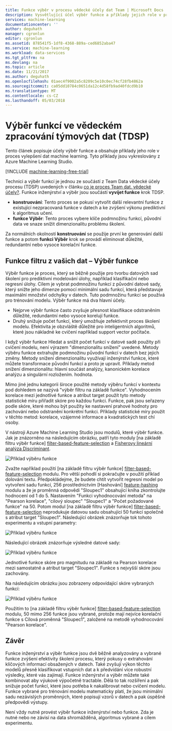 ```yaml
---
title: Funkce výběr v procesu vědecké účely dat Team | Microsoft Docs
description: Vysvětlující účel výběr funkce a příklady jejich role v procesu dat. vylepšení nástroje machine learning.
services: machine-learning
documentationcenter: ''
author: deguhath
manager: cgronlun
editor: cgronlun
ms.assetid: 878541f5-1df8-4368-889a-ced6852aba47
ms.service: machine-learning
ms.workload: data-services
ms.tgt_pltfrm: na
ms.devlang: na
ms.topic: article
ms.date: 11/21/2017
ms.author: deguhath
ms.openlocfilehash: 01aec4f9002a5c8209c5e10c0ec74cf28fb4862a
ms.sourcegitcommit: ca05dd10784c0651da12c4d58fb9ad40fdcd9b10
ms.translationtype: MT
ms.contentlocale: cs-CZ
ms.lasthandoff: 05/03/2018
---
```

# <a name="feature-selection-in-the-team-data-science-process-tdsp"></a>Výběr funkcí ve vědeckém zpracování týmových dat (TDSP)
Tento článek popisuje účely výběr funkce a obsahuje příklady jeho role v proces vylepšení dat machine learning. Tyto příklady jsou vykreslovány z Azure Machine Learning Studio. 

[!INCLUDE [machine-learning-free-trial](../../../includes/machine-learning-free-trial.md)]

Technici a výběr funkcí je jednou ze součástí z Team Data vědecké účely procesu (TDSP) uvedených v článku [co je proces Team dat. vědecké účely?](overview.md). Funkce inženýrství a výběr jsou součástí **vyvíjet funkce** krok TDSP.

* **konstruování**: Tento proces se pokusí vytvořit další relevantní funkce z existující nezpracovaná funkce v datech a ke zvýšení výkonu prediktivní k algoritmus učení.
* **funkce Výběr**: Tento proces vybere klíče podmnožinu funkcí, původní data ve snaze snížit dimenzionalitu problému školení.

Za normálních okolností **konstruování** se použije první ke generování další funkce a potom **funkci Výběr** krok se provádí eliminovat důležité, redundantní nebo vysoce korelační funkce.

## <a name="filter-features-from-your-data---feature-selection"></a>Funkce filtru z vašich dat – Výběr funkce
Výběr funkce je proces, který se běžně použije pro tvorbu datových sad školení pro prediktivní modelování úlohy, například klasifikační nebo regresní úlohy. Cílem je vybrat podmnožinu funkcí z původní datové sady, který snižte jeho dimenze pomocí minimální sadu funkcí, která představuje maximální množství odchylky v datech. Tuto podmnožinu funkcí se používá pro trénování modelu. Výběr funkce má dva hlavní účely.

* Nejprve výběr funkce často zvyšuje přesnost klasifikace odstraněním důležité, redundantní nebo vysoce korelují funkce.
* Druhý snižuje počet funkcí, který umožňuje zefektivnit proces školení modelu. Efektivita je obzvláště důležité pro inteligentních algoritmů, které jsou nákladné ke cvičení například support vector počítače.

I když výběr funkce Hledat a snížit počet funkcí v datové sadě použity při cvičení modelu, není výrazem "dimenzionalitu snížení" uvedené. Metody výběru funkce extrahujte podmnožinu původní funkcí v datech bez jejich změny.  Metody snížení dimenzionalitu využívají inženýrství funkce, které můžete transformace původní funkcí a proto je upravit. Příklady metod snížení dimenzionalitu: hlavní součást analýzy, kanonickém korelace analýzu a singulární rozložením. hodnota.

Mimo jiné jednu kategorii široce použité metody výběru funkcí v kontextu pod dohledem se nazývá "výběr filtru na základě funkce". Vyhodnocením korelace mezi jednotlivé funkce a atribut target použít tyto metody statistické míru přiřadit skóre pro každou funkci. Funkce, pak jsou seřazeny podle skóre, které mohou být použity ke nastavení prahové hodnoty pro zachování nebo odstranění konkrétní funkci. Příklady statistické míry použít v těchto metod: korelace, vzájemné informace a kvadratických test chí osoby.

V nástroji Azure Machine Learning Studio jsou modulů, které výběr funkce. Jak je znázorněno na následujícím obrázku, patří tyto moduly [na základě filtru výběr funkce] [ filter-based-feature-selection] a [Fisherovy lineární analýza Discriminant][fisher-linear-discriminant-analysis].

![Příklad výběru funkce](./media/select-features/feature-Selection.png)

Zvažte například použití [na základě filtru výběr funkce] [ filter-based-feature-selection] modulu. Pro větší pohodlí si pokračujte v použití příklad dolování textu. Předpokládejme, že budete chtít vytvořit regresní model po vytvoření sadu funkcí, 256 prostřednictvím [Hashování] [ feature-hashing] modulu a že je proměnná odpovědi "Sloupec1" obsahující kniha zkontrolujte hodnocení od 1 do 5. Nastavením "Funkci vyhodnocování metoda" na "Pearson korelace", "cílový sloupec" "Sloupec1" a "Počet požadované funkce" na 50. Potom modul [na základě filtru výběr funkce] [ filter-based-feature-selection] neprodukuje datovou sadu obsahující 50 funkcí společně s atribut target "Sloupec1". Následující obrázek znázorňuje tok tohoto experimentu a vstupní parametry:

![Příklad výběru funkce](./media/select-features/feature-Selection1.png)

Následující obrázek znázorňuje výsledné datové sady:

![Příklad výběru funkce](./media/select-features/feature-Selection2.png)

Jednotlivé funkce skóre pro magnitudu na základě na Pearson korelace mezi samostatně a atribut target "Sloupec1". Funkce s nejvyšší skóre jsou zachovány.

Na následujícím obrázku jsou zobrazeny odpovídající skóre vybraných funkcí:

![Příklad výběru funkce](./media/select-features/feature-Selection3.png)

Použitím to [na základě filtru výběr funkce] [ filter-based-feature-selection] modulu, 50 mimo 256 funkce jsou vybrané, protože mají nejvíce korelační funkce s Cílová proměnná "Sloupec1", založené na metodě vyhodnocování "Pearson korelace".

## <a name="conclusion"></a>Závěr
Funkce inženýrství a výběr funkce jsou dvě běžně analyzovány a vybrané funkce zvýšení efektivity školení procesu, který pokusy o extrahování klíčových informací obsažených v datech. Také zvyšují výkon těchto modelů přesně klasifikovat vstupních dat a k předvídání více robustní výsledky, které vás zajímají. Funkce inženýrství a výběr můžete také kombinovat aby výukové výpočetně tractable. Dělá to tak rozšíření a pak snižuje počet funkcí, které jsou potřeba k nakalibrovat nebo cvičení modelu. Funkce vybrané pro trénování modelu matematicky platí, že jsou minimální sadu nezávislých proměnných, které popisují vzorů v datech a pak úspěšně předpovědi výstupy.

Není vždy nutně provést výběr funkce inženýrství nebo funkce. Zda je nutné nebo ne závisí na data shromážděná, algoritmus vybrané a cílem experimentu.

<!-- Module References -->
[feature-hashing]: https://msdn.microsoft.com/library/azure/c9a82660-2d9c-411d-8122-4d9e0b3ce92a/
[filter-based-feature-selection]: https://msdn.microsoft.com/library/azure/918b356b-045c-412b-aa12-94a1d2dad90f/
[fisher-linear-discriminant-analysis]: https://msdn.microsoft.com/library/azure/dcaab0b2-59ca-4bec-bb66-79fd23540080/

